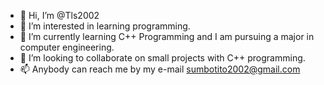 - 👋 Hi, I’m @Tls2002
- 👀 I’m interested in learning programming.
- 🌱 I’m currently learning C++ Programming and I am pursuing a major in computer engineering.
- 💞️ I’m looking to collaborate on small projects with C++ programming.
- 📫 Anybody can reach me by my e-mail sumbotito2002@gmail.com

<!---
Tls2002/Tls2002 is a ✨ special ✨ repository because its `README.md` (this file) appears on your GitHub profile.
You can click the Preview link to take a look at your changes.
--->
